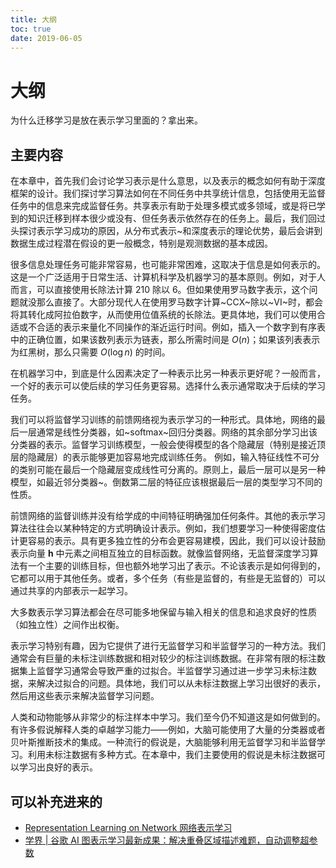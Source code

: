 ```yaml
---
title: 大纲
toc: true
date: 2019-06-05
---
```

# 大纲

为什么迁移学习是放在表示学习里面的？拿出来。

## 主要内容


在本章中，首先我们会讨论学习表示是什么意思，以及表示的概念如何有助于深度框架的设计。我们探讨学习算法如何在不同任务中共享统计信息，包括使用无监督任务中的信息来完成监督任务。共享表示有助于处理多模式或多领域，或是将已学到的知识迁移到样本很少或没有、但任务表示依然存在的任务上。最后，我们回过头探讨表示学习成功的原因，从分布式表示~和深度表示的理论优势，最后会讲到数据生成过程潜在假设的更一般概念，特别是观测数据的基本成因。


很多信息处理任务可能非常容易，也可能非常困难，这取决于信息是如何表示的。这是一个广泛适用于日常生活、计算机科学及机器学习的基本原则。例如，对于人而言，可以直接使用长除法计算 $210$ 除以 $6$。但如果使用罗马数字表示，这个问题就没那么直接了。大部分现代人在使用罗马数字计算~CCX~除以~VI~时，都会将其转化成阿拉伯数字，从而使用位值系统的长除法。更具体地，我们可以使用合适或不合适的表示来量化不同操作的渐近运行时间。例如，插入一个数字到有序表中的正确位置，如果该数列表示为链表，那么所需时间是 $O(n)$；如果该列表表示为红黑树，那么只需要 $O(\log n)$ 的时间。



在机器学习中，到底是什么因素决定了一种表示比另一种表示更好呢？一般而言，一个好的表示可以使后续的学习任务更容易。选择什么表示通常取决于后续的学习任务。




我们可以将监督学习训练的前馈网络视为表示学习的一种形式。具体地，网络的最后一层通常是线性分类器，如~softmax~回归分类器。网络的其余部分学习出该分类器的表示。监督学习训练模型，一般会使得模型的各个隐藏层（特别是接近顶层的隐藏层）的表示能够更加容易地完成训练任务。
例如，输入特征线性不可分的类别可能在最后一个隐藏层变成线性可分离的。原则上，最后一层可以是另一种模型，如最近邻分类器~。倒数第二层的特征应该根据最后一层的类型学习不同的性质。

前馈网络的监督训练并没有给学成的中间特征明确强加任何条件。其他的表示学习算法往往会以某种特定的方式明确设计表示。例如，我们想要学习一种使得密度估计更容易的表示。具有更多独立性的分布会更容易建模，因此，我们可以设计鼓励表示向量 $\boldsymbol h$ 中元素之间相互独立的目标函数。就像监督网络，无监督深度学习算法有一个主要的训练目标，但也额外地学习出了表示。不论该表示是如何得到的，它都可以用于其他任务。或者，多个任务（有些是监督的，有些是无监督的）可以通过共享的内部表示一起学习。


大多数表示学习算法都会在尽可能多地保留与输入相关的信息和追求良好的性质（如独立性）之间作出权衡。

表示学习特别有趣，因为它提供了进行无监督学习和半监督学习的一种方法。我们通常会有巨量的未标注训练数据和相对较少的标注训练数据。在非常有限的标注数据集上监督学习通常会导致严重的过拟合。半监督学习通过进一步学习未标注数据，来解决过拟合的问题。具体地，我们可以从未标注数据上学习出很好的表示，然后用这些表示来解决监督学习问题。


人类和动物能够从非常少的标注样本中学习。我们至今仍不知道这是如何做到的。有许多假说解释人类的卓越学习能力——例如，大脑可能使用了大量的分类器或者贝叶斯推断技术的集成。一种流行的假说是，大脑能够利用无监督学习和半监督学习。利用未标注数据有多种方式。在本章中，我们主要使用的假说是未标注数据可以学习出良好的表示。





## 可以补充进来的


- [Representation Learning on Network 网络表示学习](https://yq.aliyun.com/articles/225331)
- [学界 | 谷歌 AI 图表示学习最新成果：解决重叠区域描述难题，自动调整超参数](https://www.leiphone.com/news/201907/1jErwvSmPylqszJd.html)
